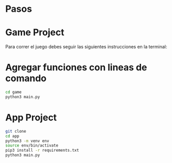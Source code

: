 # Pasos

# Game Project

Para correr el juego debes seguir las siguientes instrucciones en la terminal:
# Agregar funciones con lineas de comando
```sh
cd game
python3 main.py
```


# App Project

```sh
git clone
cd app
python3 -m venv env
source env/bin/activate
pip3 install -r requirements.txt
python3 main.py
```